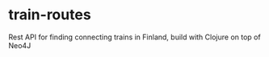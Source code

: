 # train-routes
Rest API for finding connecting trains in Finland, build with Clojure on top of Neo4J
